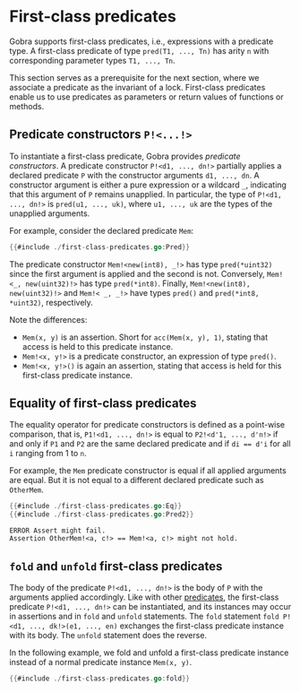 # First-class predicates
<!-- Based on tutorial.md  -->
Gobra supports first-class predicates, i.e., expressions with a predicate type.
A first-class predicate of type `pred(T1, ..., Tn)` has arity `n` with corresponding parameter types `T1, ..., Tn`.

This section serves as a prerequisite for the next section, where we associate a predicate as the invariant of a lock.
First-class predicates enable us to use predicates as parameters or return values of functions or methods.

## Predicate constructors `P!<...!>`
To instantiate a first-class predicate, Gobra provides _predicate constructors_.
A predicate constructor `P!<d1, ..., dn!>` partially applies a declared predicate `P` with the constructor arguments `d1, ..., dn`.
A constructor argument is either a pure expression or a wildcard `_`, indicating that this argument of `P` remains unapplied.
In particular, the type of `P!<d1, ..., dn!>` is `pred(u1, ..., uk)`, where `u1, ..., uk` are the types of the unapplied arguments.

For example, consider the declared predicate `Mem`:
``` go
{{#include ./first-class-predicates.go:Pred}}
```
The predicate constructor `Mem!<new(int8), _!>` has type `pred(*uint32)` since the first argument is applied and the second is not.
Conversely, `Mem!<_, new(uint32)!>` has type `pred(*int8)`.
Finally, `Mem!<new(int8), new(uint32)!>` and `Mem!< _, _!>` have types `pred()` and `pred(*int8, *uint32)`, respectively.

 <!-- (for `x *int8` and `y *uint32`) -->
Note the differences:
- `Mem(x, y)` is an assertion. Short for `acc(Mem(x, y), 1)`, stating that access is held to this predicate instance.
- `Mem!<x, y!>` is a predicate constructor, an expression of type `pred()`.
- `Mem!<x, y!>()` is again an assertion, stating that access is held for this first-class predicate instance.


## Equality of first-class predicates

The equality operator for predicate constructors is defined as a point-wise comparison, that is, `P1!<d1, ..., dn!>` is equal to `P2!<d'1, ..., d'n!>` if and only if `P1` and `P2` are the same declared predicate and if `di == d'i` for all `i` ranging from 1 to `n`.

For example, the `Mem` predicate constructor is equal if all applied arguments are equal.
But it is not equal to a different declared predicate such as `OtherMem`.
``` go
{{#include ./first-class-predicates.go:Eq}}
{{#include ./first-class-predicates.go:Pred2}}
```
``` text
ERROR Assert might fail.
Assertion OtherMem!<a, c!> == Mem!<a, c!> might not hold.
```

## `fold` and `unfold` first-class predicates
The body of the predicate `P!<d1, ..., dn!>` is the body of `P` with the arguments applied accordingly.
Like with other [predicates](../03/predicates.md), the first-class predicate `P!<d1, ..., dn!>` can be instantiated, and its instances may occur in assertions and in `fold` and `unfold` statements.
The `fold` statement `fold P!<d1, ..., dk!>(e1, ..., en)` exchanges the first-class predicate instance with its body.
The `unfold` statement does the reverse.

In the following example, we fold and unfold a first-class predicate instance instead of a normal predicate instance `Mem(x, y)`.
``` go
{{#include ./first-class-predicates.go:fold}}
```
